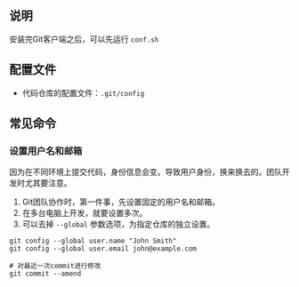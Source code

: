 ## 说明

安装完Git客户端之后，可以先运行 `conf.sh`


## 配置文件

- 代码仓库的配置文件：`.git/config`


## 常见命令

### 设置用户名和邮箱

因为在不同环境上提交代码，身份信息会变。导致用户身份，换来换去的。团队开发时尤其要注意。

1. Git团队协作时，第一件事，先设置固定的用户名和邮箱。
2. 在多台电脑上开发，就要设置多次。
3. 可以去掉 `--global` 参数选项，为指定仓库的独立设置。

```
git config --global user.name "John Smith"
git config --global user.email john@example.com

# 对最近一次commit进行修改
git commit --amend
```
